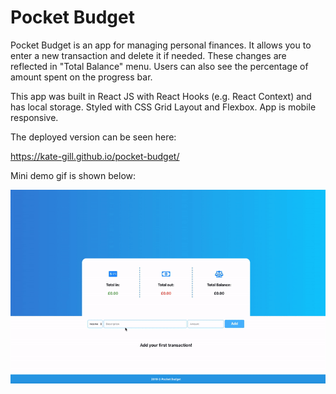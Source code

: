 # Pocket Budget

Pocket Budget is an app for managing personal finances. It allows you to enter a new transaction and delete it if needed. These changes are reflected in "Total Balance" menu. Users can also see the percentage of amount spent on the progress bar.  

This app was built in React JS with React Hooks (e.g. React Context) and has local storage. Styled with CSS Grid Layout and Flexbox. App is mobile responsive. 

The deployed version can be seen here:

https://kate-gill.github.io/pocket-budget/

Mini demo gif is shown below:

![demo](demo.gif)

